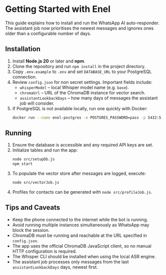 # Getting Started with Enel

This guide explains how to install and run the WhatsApp AI auto-responder. The assistant job now prioritises the newest messages and ignores ones older than a configurable number of days.

## Installation

1. Install **Node.js 20** or later and **npm**.
2. Clone the repository and run `npm install` in the project directory.
3. Copy `.env.example` to `.env` and set `DATABASE_URL` to your PostgreSQL connection.
4. Review `config.json` for non secret settings. Important fields include:
   - `whisperModel` – local Whisper model name (e.g. `base`).
   - `chromaUrl` – URL of the ChromaDB instance for vector search.
   - `assistantLookbackDays` – how many days of messages the assistant job will consider.
5. If PostgreSQL is not available locally, run one quickly with Docker:
   ```bash
   docker run --name enel-postgres -e POSTGRES_PASSWORD=pass -p 5432:5432 -d postgres
   ```

## Running

1. Ensure the database is accessible and any required API keys are set.
2. Initialize tables and run the app:
   ```bash
   node src/setupDb.js
   npm start
   ```
3. To populate the vector store after messages are logged, execute:
   ```bash
   node src/vectorJob.js
   ```
4. Profiles for contacts can be generated with `node src/profileJob.js`.

## Tips and Caveats

- Keep the phone connected to the internet while the bot is running.
- Avoid running multiple instances simultaneously as WhatsApp may block the session.
- ChromaDB must be running and reachable at the URL specified in `config.json`.
- The app uses the official ChromaDB JavaScript client, so no manual HTTP configuration is required.
- The Whisper CLI should be installed when using the local ASR engine.
- The assistant job processes only messages from the last `assistantLookbackDays` days, newest first.


